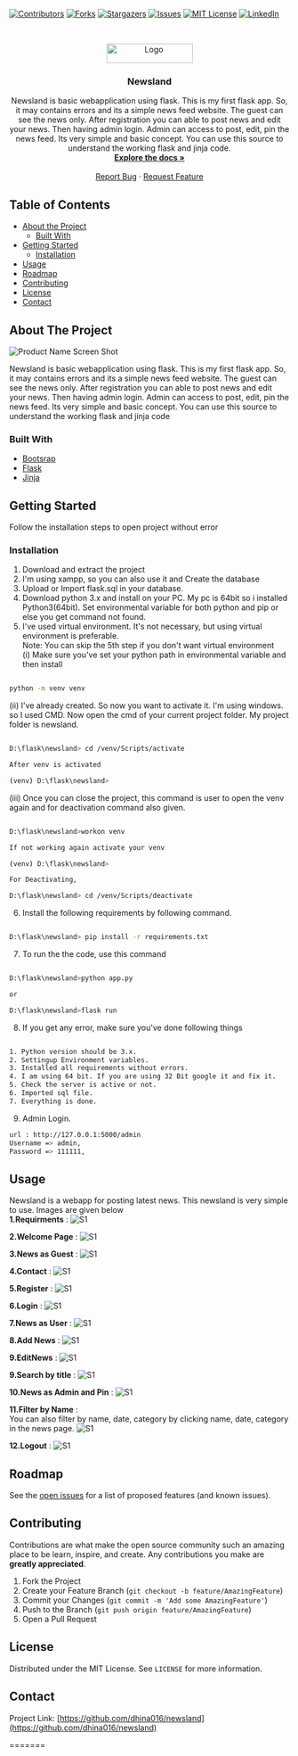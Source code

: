 <!-- PROJECT SHIELDS -->
<!--
*** I'm using markdown "reference style" links for readability.
*** Reference links are enclosed in brackets [ ] instead of parentheses ( ).
*** See the bottom of this document for the declaration of the reference variables
*** for contributors-url, forks-url, etc. This is an optional, concise syntax you may use.
*** https://www.markdownguide.org/basic-syntax/#reference-style-links
-->
[![Contributors][contributors-shield]][contributors-url]
[![Forks][forks-shield]][forks-url]
[![Stargazers][stars-shield]][stars-url]
[![Issues][issues-shield]][issues-url]
[![MIT License][license-shield]][license-url]
[![LinkedIn][linkedin-shield]][linkedin-url]



<!-- PROJECT LOGO -->
<br />
<p align="center">
  <a href="https://github.com/dhina016/newsland">
    <img src="screenshot/logo.png" alt="Logo" width="155" height="35">
  </a>

  <h3 align="center">Newsland</h3>

  <p align="center">
Newsland is basic webapplication using flask. This is my first flask app. So, it may contains errors and its a simple news feed website. The guest can see the news only. After registration you can able to post news and edit your news. Then having admin login. Admin can access to post, edit, pin the news feed. Its very simple and basic concept. You can use this source to understand the working flask and jinja code. 
    <br />
    <a href="https://github.com/dhina016/newsland"><strong>Explore the docs »</strong></a>
    <br />
    <br />
    <a href="https://github.com/dhina016/newsland/issues">Report Bug</a>
    ·
    <a href="https://github.com/dhina016/newsland/issues">Request Feature</a>
  </p>
</p>



<!-- TABLE OF CONTENTS -->
## Table of Contents

* [About the Project](#about-the-project)
  * [Built With](#built-with)
* [Getting Started](#getting-started)
  * [Installation](#installation)
* [Usage](#usage)
* [Roadmap](#roadmap)
* [Contributing](#contributing)
* [License](#license)
* [Contact](#contact)



<!-- ABOUT THE PROJECT -->
## About The Project

![Product Name Screen Shot][product-screenshot]
  
Newsland is basic webapplication using flask. This is my first flask app. So, it may contains errors and its a simple news feed website. The guest can see the news only. After registration you can able to post news and edit your news. Then having admin login. Admin can access to post, edit, pin the news feed. Its very simple and basic concept. You can use this source to understand the working flask and jinja code


### Built With

* [Bootsrap](https://getbootstrap.com/)
* [Flask](https://flask.palletsprojects.com/en/1.1.x/)
* [Jinja](https://jinja.palletsprojects.com/en/2.11.x/)

<!-- GETTING STARTED -->
## Getting Started

Follow the installation steps to open project without error

### Installation
 
1. Download and extract the project
2. I'm using xampp, so you can also use it and Create the database
3. Upload or Import flask.sql in your database. 
4. Download python 3.x and install on your PC. My pc is 64bit so i installed Python3(64bit). Set environmental variable for both python and pip or else you get command not found.
5. I've used virtual environment. It's not necessary, but using virtual environment is preferable.  
Note: You can skip the 5th step if you don't want virtual environment  
(i) Make sure you've set your python path in environmental variable and then install 
```sh

python -m venv venv

```
(ii) I've already created. So now you want to activate it. I'm using windows. so I used CMD. Now open the cmd of your current project folder. My project folder is newsland.
```sh

D:\flask\newsland> cd /venv/Scripts/activate

After venv is activated

(venv) D:\flask\newsland>

```
(iii) Once you can close the project, this command is user to open the venv again and for deactivation command also given.
```sh

D:\flask\newsland>workon venv

If not working again activate your venv

(venv) D:\flask\newsland>

For Deactivating,

D:\flask\newsland> cd /venv/Scripts/deactivate

```
6. Install the following requirements by following command.
```sh

D:\flask\newsland> pip install -r requirements.txt

```
7. To run the the code, use this command 
```sh

D:\flask\newsland>python app.py

or

D:\flask\newsland>flask run

```

8. If you get any error, make sure you've done following things 
```sh

1. Python version should be 3.x.
2. Settingup Environment variables.
3. Installed all requirements without errors.
4. I am using 64 bit. If you are using 32 Bit google it and fix it.
5. Check the server is active or not.
6. Imported sql file.
7. Everything is done.
```
9. Admin Login.
```sh
url : http://127.0.0.1:5000/admin
Username => admin,
Password => 111111,

```
<!-- USAGE EXAMPLES -->
## Usage

Newsland is a webapp for posting latest news. This newsland is very simple to use. Images are given below  
**1.Requirments** :
![S1][ss1]

**2.Welcome Page** :
![S1][ss2]

**3.News as Guest** :
![S1][ss3]

**4.Contact** :
![S1][ss4]

**5.Register** :
![S1][ss5]

**6.Login** :
![S1][ss6]

**7.News as User** :
![S1][ss7]

**8.Add News** :
![S1][ss8]

**9.EditNews** :
![S1][ss9]

**9.Search by title** :
![S1][ss10]

**10.News as Admin and Pin** :
![S1][ss11]

**11.Filter by Name** :  
You can also filter by name, date, category by clicking name, date, category in the news page.
![S1][ss12]

**12.Logout** :
![S1][ss13]

<!-- ROADMAP -->
## Roadmap

See the [open issues](https://github.com/dhina016/newsland/issues) for a list of proposed features (and known issues).



<!-- CONTRIBUTING -->
## Contributing

Contributions are what make the open source community such an amazing place to be learn, inspire, and create. Any contributions you make are **greatly appreciated**.

1. Fork the Project
2. Create your Feature Branch (`git checkout -b feature/AmazingFeature`)
3. Commit your Changes (`git commit -m 'Add some AmazingFeature'`)
4. Push to the Branch (`git push origin feature/AmazingFeature`)
5. Open a Pull Request



<!-- LICENSE -->
## License

Distributed under the MIT License. See `LICENSE` for more information.



<!-- CONTACT -->
## Contact

Project Link: [https://github.com/dhina016/newsland](https://github.com/dhina016/newsland)




<!-- MARKDOWN LINKS & IMAGES -->
[contributors-shield]: https://img.shields.io/github/contributors/dhina016/newsland.svg?style=flat-square
[contributors-url]: https://github.com/dhina016/newsland/graphs/contributors
[forks-shield]: https://img.shields.io/github/forks/dhina016/newsland.svg?style=flat-square
[forks-url]: https://github.com/dhina016/newsland/network/members
[stars-shield]: https://img.shields.io/github/stars/dhina016/newsland.svg?style=flat-square
[stars-url]: https://github.com/dhina016/newsland/stargazers
[issues-shield]: https://img.shields.io/github/issues/dhina016/newsland.svg?style=flat-square
[issues-url]: https://github.com/dhina016/newsland/issues
[license-shield]: https://img.shields.io/github/license/dhina016/newsland.svg?style=flat-square
[license-url]: https://github.com/dhina016/newsland/blob/master/LICENSE.txt
[linkedin-shield]: https://img.shields.io/badge/-LinkedIn-black.svg?style=flat-square&logo=linkedin&colorB=555
[linkedin-url]: https://www.linkedin.com/in/dhina016/
[product-screenshot]: screenshot/bann.png
[ss1]: screenshot/ss1.png
[ss2]: screenshot/bann.png
[ss3]: screenshot/ss2.png
[ss4]: screenshot/ss3.png
[ss5]: screenshot/ss4.png
[ss6]: screenshot/ss5.png
[ss7]: screenshot/ss6.png
[ss8]: screenshot/ss7.png
[ss9]: screenshot/ss8.png
[ss10]: screenshot/ss9.png
[ss11]: screenshot/ss10.png
[ss12]: screenshot/ss11.png
[ss13]: screenshot/ss12.png

=======
